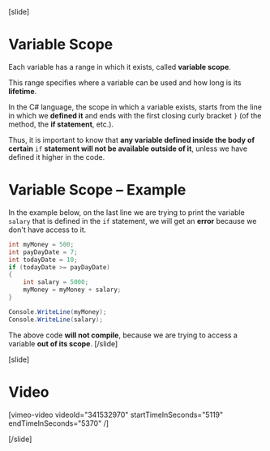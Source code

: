 [slide]
# Variable Scope
Each variable has a range in which it exists, called **variable scope**. 

This range specifies where a variable can be used and how long is its **lifetime**. 

In the C# language, the scope in which a variable exists, starts from the line in which we **defined it** and ends with the first closing curly bracket `}` (of the method, the **if statement**, etc.).

Thus, it is important to know that **any variable defined inside the body of certain** `if` **statement will not be available outside of it**, unless we have defined it higher in the code.

# Variable Scope – Example
In the example below, on the last line we are trying to print the variable `salary` that is defined in the `if` statement, we will get an **error** because we don't have access to it.

```csharp
int myMoney = 500;
int payDayDate = 7;
int todayDate = 10;
if (todayDate >= payDayDate)
{
    int salary = 5000;
    myMoney = myMoney + salary;
}

Console.WriteLine(myMoney);
Console.WriteLine(salary);
```

The above code **will not compile**, because we are trying to access a variable **out of its scope**.
[/slide]

[slide]
# Video

[vimeo-video videoId="341532970" startTimeInSeconds="5119" endTimeInSeconds="5370" /]

[/slide]